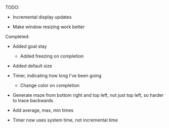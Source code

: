 TODO:

* Incremental display updates

* Make window resizing work better

Completed:

* Added goal stay
  * Added freezing on completion

* Added default size

* Timer, indicating how long I've been going
  * Change color on completion

* Generate maze from bottom right and top left, not just top left, so harder to trace backwards

* Add average, max, min times

* Timer now uses system time, not incremental time
